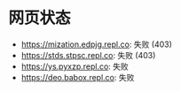 # 网页状态
- https://mization.edpjg.repl.co: 失败 (403)
- https://stds.stpsc.repl.co: 失败 (403)
- https://ys.pyxzp.repl.co: 失败
- https://deo.babox.repl.co: 失败
